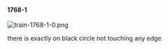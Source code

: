#### 1768-1
![train-1768-1-0.png](https://github.com/lil-lab/nlvr/raw/master/nlvr/train/images/23/train-1768-1-0.png "train-1768-1-0.png")

there is exactly on black circle not touching any edge